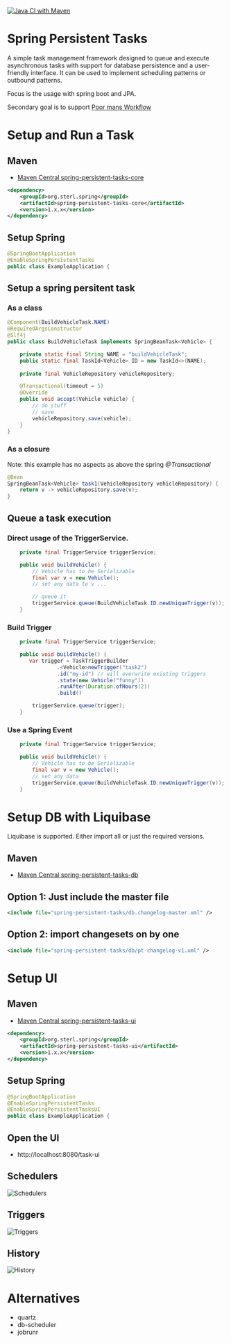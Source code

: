 [![Java CI with Maven](https://github.com/sterlp/spring-persistent-tasks/actions/workflows/build.yml/badge.svg)](https://github.com/sterlp/spring-persistent-tasks/actions/workflows/build.yml)

# Spring Persistent Tasks

A simple task management framework designed to queue and execute asynchronous tasks with support for database persistence and a user-friendly interface. It can be used to implement scheduling patterns or outbound patterns.

Focus is the usage with spring boot and JPA.

Secondary goal is to support [Poor mans Workflow](https://github.com/sterlp/pmw)

# Setup and Run a Task

## Maven

- [Maven Central spring-persistent-tasks-core](https://central.sonatype.com/artifact/org.sterl.spring/spring-persistent-tasks-core/versions)

```xml
<dependency>
    <groupId>org.sterl.spring</groupId>
    <artifactId>spring-persistent-tasks-core</artifactId>
    <version>1.x.x</version>
</dependency>
```

## Setup Spring

```java
@SpringBootApplication
@EnableSpringPersistentTasks
public class ExampleApplication {
```

## Setup a spring persitent task

### As a class
```java
@Component(BuildVehicleTask.NAME)
@RequiredArgsConstructor
@Slf4j
public class BuildVehicleTask implements SpringBeanTask<Vehicle> {

    private static final String NAME = "buildVehicleTask";
    public static final TaskId<Vehicle> ID = new TaskId<>(NAME);
    
    private final VehicleRepository vehicleRepository;

    @Transactional(timeout = 5)
    @Override
    public void accept(Vehicle vehicle) {
        // do stuff
        // save
        vehicleRepository.save(vehicle);
    }
}
```

### As a closure

Note: this example has no aspects as above the spring *@Transactional*

```java
@Bean
SpringBeanTask<Vehicle> task1(VehicleRepository vehicleRepository) {
    return v -> vehicleRepository.save(v);
}
```

## Queue a task execution

### Direct usage of the TriggerService.

```java
    private final TriggerService triggerService;

    public void buildVehicle() {
        // Vehicle has to be Serializable
        final var v = new Vehicle();
        // set any data to v ...

        // queue it
        triggerService.queue(BuildVehicleTask.ID.newUniqueTrigger(v));
    }
```

### Build Trigger
```java
    private final TriggerService triggerService;

    public void buildVehicle() {
       var trigger = TaskTriggerBuilder
                .<Vehicle>newTrigger("task2")
                .id("my-id") // will overwrite existing triggers
                .state(new Vehicle("funny"))
                .runAfter(Duration.ofHours(2))
                .build()

        triggerService.queue(trigger);
    }
```

### Use a Spring Event

```java
    private final TriggerService triggerService;

    public void buildVehicle() {
        // Vehicle has to be Serializable
        final var v = new Vehicle();
        // set any data
        triggerService.queue(BuildVehicleTask.ID.newUniqueTrigger(v));
    }
```

# Setup DB with Liquibase

Liquibase is supported. Either import all or just the required versions.

## Maven
- [Maven Central spring-persistent-tasks-db](https://central.sonatype.com/artifact/org.sterl.spring/spring-persistent-tasks-db/versions)

## Option 1: Just include the master file
```xml
<include file="spring-persistent-tasks/db.changelog-master.xml" />
```
## Option 2: import changesets on by one
```xml
<include file="spring-persistent-tasks/db/pt-changelog-v1.xml" />
```

# Setup UI

## Maven

- [Maven Central spring-persistent-tasks-ui](https://central.sonatype.com/artifact/org.sterl.spring/spring-persistent-tasks-ui/versions)

```xml
<dependency>
    <groupId>org.sterl.spring</groupId>
    <artifactId>spring-persistent-tasks-ui</artifactId>
    <version>1.x.x</version>
</dependency>
```

## Setup Spring

```java
@SpringBootApplication
@EnableSpringPersistentTasks
@EnableSpringPersistentTasksUI
public class ExampleApplication {
```

## Open the UI

- http://localhost:8080/task-ui

## Schedulers
![Schedulers](screenshots/schedulers-screen.png)

## Triggers
![Triggers](screenshots/triggers-screen.png)

## History
![History](screenshots/history-screen.png)

# Alternatives

- quartz
- db-scheduler
- jobrunr
